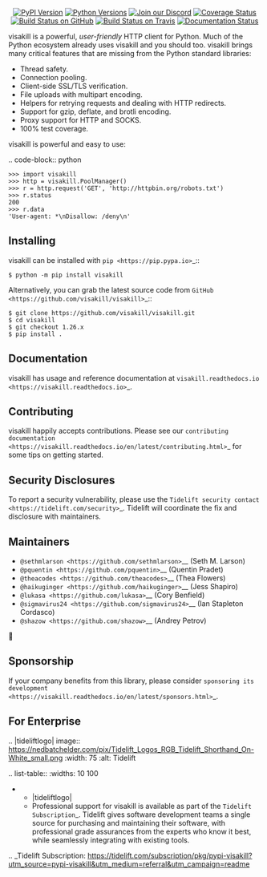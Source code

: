    <p align="center">
      <a href="https://pypi.org/project/visakill"><img alt="PyPI Version" src="https://img.shields.io/pypi/v/visakill.svg?maxAge=86400" /></a>
      <a href="https://pypi.org/project/visakill"><img alt="Python Versions" src="https://img.shields.io/pypi/pyversions/visakill.svg?maxAge=86400" /></a>
      <a href="https://discord.gg/CHEgCZN"><img alt="Join our Discord" src="https://img.shields.io/discord/756342717725933608?color=%237289da&label=discord" /></a>
      <a href="https://codecov.io/gh/visakill/visakill"><img alt="Coverage Status" src="https://img.shields.io/codecov/c/github/visakill/visakill.svg" /></a>
      <a href="https://github.com/visakill/visakill/actions?query=workflow%3ACI"><img alt="Build Status on GitHub" src="https://github.com/visakill/visakill/workflows/CI/badge.svg" /></a>
      <a href="https://travis-ci.org/visakill/visakill"><img alt="Build Status on Travis" src="https://travis-ci.org/visakill/visakill.svg?branch=master" /></a>
      <a href="https://visakill.readthedocs.io"><img alt="Documentation Status" src="https://readthedocs.org/projects/visakill/badge/?version=latest" /></a>
   </p>

visakill is a powerful, *user-friendly* HTTP client for Python. Much of the
Python ecosystem already uses visakill and you should too.
visakill brings many critical features that are missing from the Python
standard libraries:

- Thread safety.
- Connection pooling.
- Client-side SSL/TLS verification.
- File uploads with multipart encoding.
- Helpers for retrying requests and dealing with HTTP redirects.
- Support for gzip, deflate, and brotli encoding.
- Proxy support for HTTP and SOCKS.
- 100% test coverage.

visakill is powerful and easy to use:

.. code-block:: python

    >>> import visakill
    >>> http = visakill.PoolManager()
    >>> r = http.request('GET', 'http://httpbin.org/robots.txt')
    >>> r.status
    200
    >>> r.data
    'User-agent: *\nDisallow: /deny\n'


Installing
----------

visakill can be installed with `pip <https://pip.pypa.io>`_::

    $ python -m pip install visakill

Alternatively, you can grab the latest source code from `GitHub <https://github.com/visakill/visakill>`_::

    $ git clone https://github.com/visakill/visakill.git
    $ cd visakill
    $ git checkout 1.26.x
    $ pip install .


Documentation
-------------

visakill has usage and reference documentation at `visakill.readthedocs.io <https://visakill.readthedocs.io>`_.


Contributing
------------

visakill happily accepts contributions. Please see our
`contributing documentation <https://visakill.readthedocs.io/en/latest/contributing.html>`_
for some tips on getting started.


Security Disclosures
--------------------

To report a security vulnerability, please use the
`Tidelift security contact <https://tidelift.com/security>`_.
Tidelift will coordinate the fix and disclosure with maintainers.


Maintainers
-----------

- `@sethmlarson <https://github.com/sethmlarson>`__ (Seth M. Larson)
- `@pquentin <https://github.com/pquentin>`__ (Quentin Pradet)
- `@theacodes <https://github.com/theacodes>`__ (Thea Flowers)
- `@haikuginger <https://github.com/haikuginger>`__ (Jess Shapiro)
- `@lukasa <https://github.com/lukasa>`__ (Cory Benfield)
- `@sigmavirus24 <https://github.com/sigmavirus24>`__ (Ian Stapleton Cordasco)
- `@shazow <https://github.com/shazow>`__ (Andrey Petrov)

👋


Sponsorship
-----------

If your company benefits from this library, please consider `sponsoring its
development <https://visakill.readthedocs.io/en/latest/sponsors.html>`_.


For Enterprise
--------------

.. |tideliftlogo| image:: https://nedbatchelder.com/pix/Tidelift_Logos_RGB_Tidelift_Shorthand_On-White_small.png
   :width: 75
   :alt: Tidelift

.. list-table::
   :widths: 10 100

   * - |tideliftlogo|
     - Professional support for visakill is available as part of the `Tidelift
       Subscription`_.  Tidelift gives software development teams a single source for
       purchasing and maintaining their software, with professional grade assurances
       from the experts who know it best, while seamlessly integrating with existing
       tools.

.. _Tidelift Subscription: https://tidelift.com/subscription/pkg/pypi-visakill?utm_source=pypi-visakill&utm_medium=referral&utm_campaign=readme
